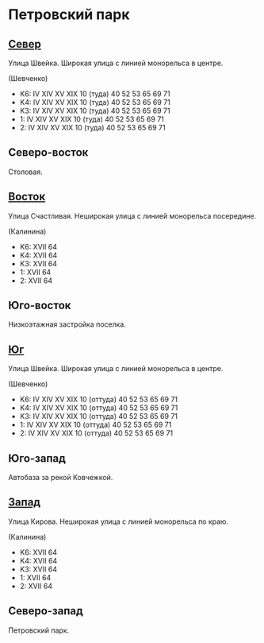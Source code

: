 # Петровский парк

## [Север](./10400075.md)

Улица Швейка.
Широкая улица с линией монорельса в центре.

(Шевченко)

* K6:   IV  XIV XV  XIX
        10 (туда)   40  52  53  65  69  71
* K4:   IV  XIV XV  XIX
        10 (туда)   40  52  53  65  69  71
* K3:   IV  XIV XV  XIX
        10 (туда)   40  52  53  65  69  71
* 1:    IV  XIV XV  XIX
        10 (туда)   40  52  53  65  69  71
* 2:    IV  XIV XV  XIX
        10 (туда)   40  52  53  65  69  71

## Северо-восток

Столовая.

## [Восток](./10410080.md)

Улица Счастливая.
Неширокая улица с линией монорельса посередине.

(Калинина)

* K6:   XVII
        64
* K4:   XVII
        64
* K3:   XVII
        64
* 1:    XVII
        64
* 2:    XVII
        64

## Юго-восток

Низкоэтажная застройка поселка.

## [Юг](./10400085.md)

Улица Швейка.
Широкая улица с линией монорельса в центре.

(Шевченко)

* K6:   IV  XIV XV  XIX
        10 (оттуда) 40  52  53  65  69  71
* K4:   IV  XIV XV  XIX
        10 (оттуда) 40  52  53  65  69  71
* K3:   IV  XIV XV  XIX
        10 (оттуда) 40  52  53  65  69  71
* 1:    IV  XIV XV  XIX
        10 (оттуда) 40  52  53  65  69  71
* 2:    IV  XIV XV  XIX
        10 (оттуда) 40  52  53  65  69  71

## Юго-запад

Автобаза за рекой Ковчежкой.

## [Запад](./10390080.md)

Улица Кирова.
Неширокая улица с линией монорельса по краю.

(Калинина)

* K6:   XVII
        64
* K4:   XVII
        64
* K3:   XVII
        64
* 1:    XVII
        64
* 2:    XVII
        64

## Северо-запад

Петровский парк.
